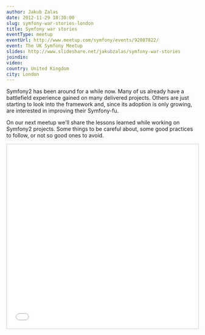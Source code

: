 ```yaml
---
author: Jakub Zalas
date: 2012-11-29 18:30:00
slug: symfony-war-stories-london
title: Symfony war stories
eventType: meetup
eventUrl: http://www.meetup.com/symfony/events/92087822/
event: The UK Symfony Meetup
slides: http://www.slideshare.net/jakubzalas/symfony-war-stories
joindin:
video:
country: United Kingdom
city: London
---
```


Symfony2 has been around for a while now. Many of us already have a battlefield experience gained on many delivered projects.
Others are just starting to look into the framework and, since its adoption is only growing,
are interested in improving their Symfony-fu.

On our next meetup we'll share the lessons learned while working on Symfony2 projects.
Some things to be careful about, some good practices to follow, or not so good ones to avoid.

<iframe src="//www.slideshare.net/slideshow/embed_code/key/kEz53HPwRVDmwt" width="595" height="485" frameborder="0" marginwidth="0" marginheight="0" scrolling="no" style="border:1px solid #CCC; border-width:1px; margin-bottom:5px; max-width: 100%;" allowfullscreen> </iframe>
